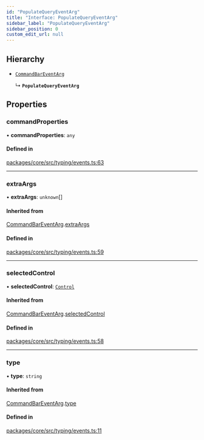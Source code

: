 ```yaml
---
id: "PopulateQueryEventArg"
title: "Interface: PopulateQueryEventArg"
sidebar_label: "PopulateQueryEventArg"
sidebar_position: 0
custom_edit_url: null
---
```


## Hierarchy

- [`CommandBarEventArg`](CommandBarEventArg.md)

  ↳ **`PopulateQueryEventArg`**

## Properties

### commandProperties

• **commandProperties**: `any`

#### Defined in

[packages/core/src/typing/events.ts:63](https://github.com/primno/primno/blob/21aeb72/packages/core/src/typing/events.ts#L63)

___

### extraArgs

• **extraArgs**: `unknown`[]

#### Inherited from

[CommandBarEventArg](CommandBarEventArg.md).[extraArgs](CommandBarEventArg.md#extraargs)

#### Defined in

[packages/core/src/typing/events.ts:59](https://github.com/primno/primno/blob/21aeb72/packages/core/src/typing/events.ts#L59)

___

### selectedControl

• **selectedControl**: [`Control`](../modules.md#control)

#### Inherited from

[CommandBarEventArg](CommandBarEventArg.md).[selectedControl](CommandBarEventArg.md#selectedcontrol)

#### Defined in

[packages/core/src/typing/events.ts:58](https://github.com/primno/primno/blob/21aeb72/packages/core/src/typing/events.ts#L58)

___

### type

• **type**: `string`

#### Inherited from

[CommandBarEventArg](CommandBarEventArg.md).[type](CommandBarEventArg.md#type)

#### Defined in

[packages/core/src/typing/events.ts:11](https://github.com/primno/primno/blob/21aeb72/packages/core/src/typing/events.ts#L11)
